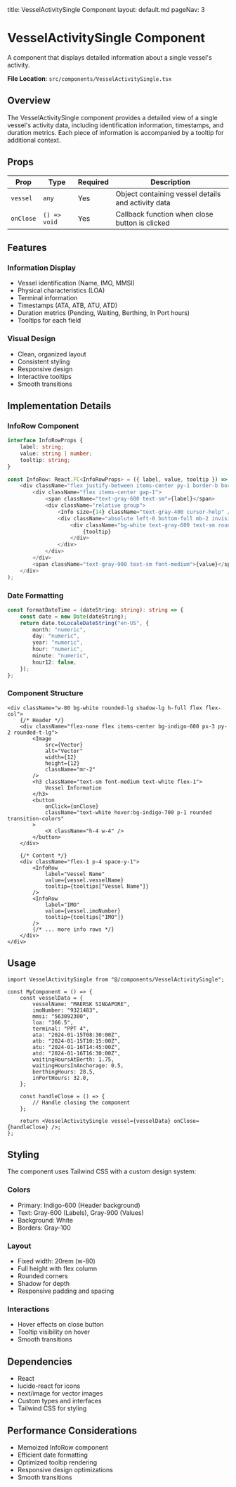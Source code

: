 <frontmatter>
title: VesselActivitySingle Component
layout: default.md
pageNav: 3
</frontmatter>

# VesselActivitySingle Component

A component that displays detailed information about a single vessel's activity.

**File Location**: `src/components/VesselActivitySingle.tsx`

## Overview

The VesselActivitySingle component provides a detailed view of a single vessel's activity data, including identification information, timestamps, and duration metrics. Each piece of information is accompanied by a tooltip for additional context.

## Props

| Prop      | Type         | Required | Description                                        |
| --------- | ------------ | -------- | -------------------------------------------------- |
| `vessel`  | `any`        | Yes      | Object containing vessel details and activity data |
| `onClose` | `() => void` | Yes      | Callback function when close button is clicked     |

## Features

### Information Display

-   Vessel identification (Name, IMO, MMSI)
-   Physical characteristics (LOA)
-   Terminal information
-   Timestamps (ATA, ATB, ATU, ATD)
-   Duration metrics (Pending, Waiting, Berthing, In Port hours)
-   Tooltips for each field

### Visual Design

-   Clean, organized layout
-   Consistent styling
-   Responsive design
-   Interactive tooltips
-   Smooth transitions

## Implementation Details

### InfoRow Component

```typescript
interface InfoRowProps {
    label: string;
    value: string | number;
    tooltip: string;
}

const InfoRow: React.FC<InfoRowProps> = ({ label, value, tooltip }) => (
    <div className="flex justify-between items-center py-1 border-b border-gray-100">
        <div className="flex items-center gap-1">
            <span className="text-gray-600 text-sm">{label}</span>
            <div className="relative group">
                <Info size={14} className="text-gray-400 cursor-help" />
                <div className="absolute left-0 bottom-full mb-2 invisible group-hover:visible z-50">
                    <div className="bg-white text-gray-600 text-sm rounded-lg px-4 py-2 shadow-lg border border-gray-100 w-64">
                        {tooltip}
                    </div>
                </div>
            </div>
        </div>
        <span className="text-gray-900 text-sm font-medium">{value}</span>
    </div>
);
```

### Date Formatting

```typescript
const formatDateTime = (dateString: string): string => {
    const date = new Date(dateString);
    return date.toLocaleDateString("en-US", {
        month: "numeric",
        day: "numeric",
        year: "numeric",
        hour: "numeric",
        minute: "numeric",
        hour12: false,
    });
};
```

### Component Structure

```tsx
<div className="w-80 bg-white rounded-lg shadow-lg h-full flex flex-col">
    {/* Header */}
    <div className="flex-none flex items-center bg-indigo-600 px-3 py-2 rounded-t-lg">
        <Image
            src={Vector}
            alt="Vector"
            width={12}
            height={12}
            className="mr-2"
        />
        <h3 className="text-sm font-medium text-white flex-1">
            Vessel Information
        </h3>
        <button
            onClick={onClose}
            className="text-white hover:bg-indigo-700 p-1 rounded transition-colors"
        >
            <X className="h-4 w-4" />
        </button>
    </div>

    {/* Content */}
    <div className="flex-1 p-4 space-y-1">
        <InfoRow
            label="Vessel Name"
            value={vessel.vesselName}
            tooltip={tooltips["Vessel Name"]}
        />
        <InfoRow
            label="IMO"
            value={vessel.imoNumber}
            tooltip={tooltips["IMO"]}
        />
        {/* ... more info rows */}
    </div>
</div>
```

## Usage

```tsx
import VesselActivitySingle from "@/components/VesselActivitySingle";

const MyComponent = () => {
    const vesselData = {
        vesselName: "MAERSK SINGAPORE",
        imoNumber: "9321483",
        mmsi: "563092300",
        loa: "366.5",
        terminal: "PPT 4",
        ata: "2024-01-15T08:30:00Z",
        atb: "2024-01-15T10:15:00Z",
        atu: "2024-01-16T14:45:00Z",
        atd: "2024-01-16T16:30:00Z",
        waitingHoursAtBerth: 1.75,
        waitingHoursInAnchorage: 0.5,
        berthingHours: 28.5,
        inPortHours: 32.0,
    };

    const handleClose = () => {
        // Handle closing the component
    };

    return <VesselActivitySingle vessel={vesselData} onClose={handleClose} />;
};
```

## Styling

The component uses Tailwind CSS with a custom design system:

### Colors

-   Primary: Indigo-600 (Header background)
-   Text: Gray-600 (Labels), Gray-900 (Values)
-   Background: White
-   Borders: Gray-100

### Layout

-   Fixed width: 20rem (w-80)
-   Full height with flex column
-   Rounded corners
-   Shadow for depth
-   Responsive padding and spacing

### Interactions

-   Hover effects on close button
-   Tooltip visibility on hover
-   Smooth transitions

## Dependencies

-   React
-   lucide-react for icons
-   next/image for vector images
-   Custom types and interfaces
-   Tailwind CSS for styling

## Performance Considerations

-   Memoized InfoRow component
-   Efficient date formatting
-   Optimized tooltip rendering
-   Responsive design optimizations
-   Smooth transitions
